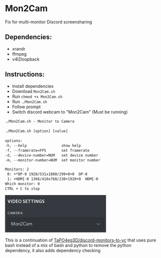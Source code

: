 # Mon2Cam
Fix for multi-monitor Discord screensharing

Dependencies:
-
- xrandr
- ffmpeg
- v4l2loopback

Instructions:
-
- Install dependencies
- Download `Mon2Cam.sh`
- Run `chmod +x Mon2Cam.sh`
- Run `./Mon2Cam.sh`
- Follow prompt
- Switch discord webcam to "Mon2Cam" (Must be running)

```
./Mon2Cam.sh - Monitor to Camera

./Mon2Cam.sh [option] [value]

options:
-h, --help                show help
-f, --framerate=FPS       set framerate
-d, --device-number=NUM   set device number
-m, --monitor-number=NUM  set monitor number
```

```
Monitors: 2
 0: +*DP-0 1920/531x1080/299+0+0  DP-0
 1: +HDMI-0 1366/410x768/230+1920+0  HDMI-0
Which monitor: 0
CTRL + C to stop
```

![Screenshot](Screenshot.png)

This is a continuation of [TaPO4eg3D/discord-monitors-to-vc](https://github.com/TaPO4eg3D/discord-monitors-to-vc) that uses pure bash instead of a mix of bash and python to remove the python dependency, it also adds dependency checking